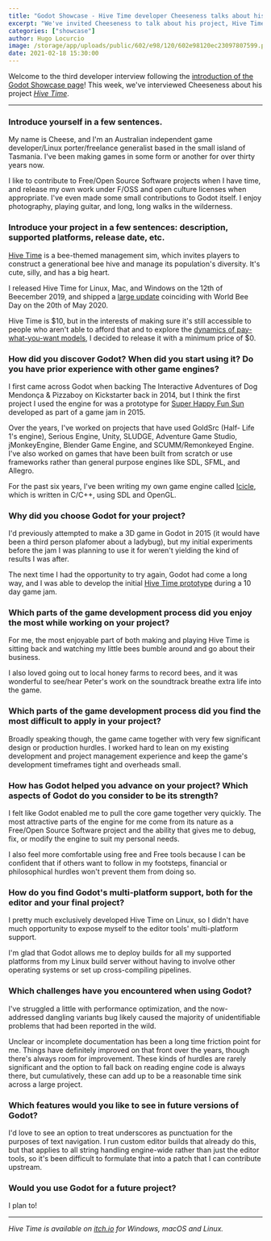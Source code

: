 ```yaml
---
title: "Godot Showcase - Hive Time developer Cheeseness talks about his experience"
excerpt: "We've invited Cheeseness to talk about his project, Hive Time. it was released in December 2019 and is available on Windows, macOS and Linux."
categories: ["showcase"]
author: Hugo Locurcio
image: /storage/app/uploads/public/602/e98/120/602e98120ec23097807599.png
date: 2021-02-18 15:30:00
---
```


Welcome to the third developer interview following the [introduction of the Godot Showcase page](https://godotengine.org/article/new-showcase-for-projects-made-with-godot)! This week, we've interviewed Cheeseness about his project [*Hive Time*](https://godotengine.org/showcase/hive-time).

___

### Introduce yourself in a few sentences.

My name is Cheese, and I'm an Australian independent game developer/Linux porter/freelance generalist based in the small island of Tasmania. I've been making games in some form or another for over thirty years now.

I like to contribute to Free/Open Source Software projects when I have time, and release my own work under F/OSS and open culture licenses when appropriate. I've even made some small contributions to Godot itself. I enjoy photography, playing guitar, and long, long walks in the wilderness.

### Introduce your project in a few sentences: description, supported platforms, release date, etc.

[Hive Time](https://cheeseness.itch.io/hive-time) is a bee-themed management sim, which invites players to construct a generational bee hive and manage its population's diversity. It's cute, silly, and has a big heart.

I released Hive Time for Linux, Mac, and Windows on the 12th of Beecember 2019, and shipped a [large update](https://cheeseness.itch.io/hive-time/devlog/147869/v11-the-informational-update) coinciding with World Bee Day on the 20th of May 2020.

Hive Time is $10, but in the interests of making sure it's still accessible to people who aren't able to afford that and to explore the [dynamics of pay-what-you-want models](http://cheesetalks.net/hive-time-finances.php), I decided to release it with a minimum price of $0.

### How did you discover Godot? When did you start using it? Do you have prior experience with other game engines?

I first came across Godot when backing The Interactive Adventures of Dog Mendonça & Pizzaboy on Kickstarter back in 2014, but I think the first project I used the engine for was a prototype for [Super Happy Fun Sun](http://shfs.twolofbees.com/) developed as part of a game jam in 2015.

Over the years, I've worked on projects that have used GoldSrc (Half- Life 1's engine), Serious Engine, Unity, SLUDGE, Adventure Game Studio, jMonkeyEngine, Blender Game Engine, and SCUMM/Remonkeyed Engine. I've also worked on games that have been built from scratch or use frameworks rather than general purpose engines like SDL, SFML, and Allegro.

For the past six years, I've been writing my own game engine called [Icicle](http://icicle-engine.org/), which is written in C/C++, using SDL and OpenGL.

### Why did you choose Godot for your project?

I'd previously attempted to make a 3D game in Godot in 2015 (it would have been a third person plafomer about a ladybug), but my initial experiments before the jam I was planning to use it for weren't yielding the kind of results I was after.

The next time I had the opportunity to try again, Godot had come a long way, and I was able to develop the initial [Hive Time prototype](https://cheeseness.itch.io/hive-time-prototype) during a 10 day game jam.

### Which parts of the game development process did you enjoy the most while working on your project?

For me, the most enjoyable part of both making and playing Hive Time is sitting back and watching my little bees bumble around and go about their business.

I also loved going out to local honey farms to record bees, and it was wonderful to see/hear Peter's work on the soundtrack breathe extra life into the game.

### Which parts of the game development process did you find the most difficult to apply in your project?

Broadly speaking though, the game came together with very few significant design or production hurdles. I worked hard to lean on my existing development and project management experience and keep the game's development timeframes tight and overheads small.

### How has Godot helped you advance on your project? Which aspects of Godot do you consider to be its strength?

I felt like Godot enabled me to pull the core game together very quickly. The most attractive parts of the engine for me come from its nature as a Free/Open Source Software project and the ability that gives me to debug, fix, or modify the engine to suit my personal needs.

I also feel more comfortable using free and Free tools because I can be confident that if others want to follow in my footsteps, financial or philosophical hurdles won't prevent them from doing so.

### How do you find Godot's multi-platform support, both for the editor and your final project?

I pretty much exclusively developed Hive Time on Linux, so I didn't have much opportunity to expose myself to the editor tools' multi-platform support.

I'm glad that Godot allows me to deploy builds for all my supported platforms from my Linux build server without having to involve other operating systems or set up cross-compiling pipelines.

### Which challenges have you encountered when using Godot?

I've struggled a little with performance optimization, and the now-addressed dangling variants bug likely caused the majority of unidentifiable problems that had been reported in the wild.

Unclear or incomplete documentation has been a long time friction point for me. Things have definitely improved on that front over the years, though there's always room for improvement. These kinds of hurdles are rarely significant and the option to fall back on reading engine code is always there, but cumulatively, these can add up to be a reasonable time sink across a large project.

### Which features would you like to see in future versions of Godot?

I'd love to see an option to treat underscores as punctuation for the purposes of text navigation. I run custom editor builds that already do this, but that applies to all string handling engine-wide rather than just the editor tools, so it's been difficult to formulate that into a patch that I can contribute upstream.

### Would you use Godot for a future project?

I plan to!

___

*Hive Time is available on [itch.io](https://cheeseness.itch.io/hive-time/) for Windows, macOS and Linux.*

